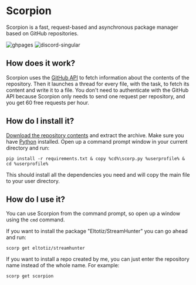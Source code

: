 # Scorpion
Scorpion is a fast, request-based and asynchronous package manager based on GitHub repositories.

![ghpages](https://cdn.jsdelivr.net/npm/@intergrav/devins-badges@3/assets/cozy/documentation/ghpages_vector.svg)
![discord-singular](https://cdn.jsdelivr.net/npm/@intergrav/devins-badges@3/assets/cozy/social/discord-singular_vector.svg)

## How does it work?
Scorpion uses the [GitHub API](https://api.github.com) to fetch information about the contents of the repository. Then it launches a thread for every file, with the task, to fetch its content and write it to a file. You don't need to authenticate with the GitHub API because Scorpion only needs to send one request per repository, and you get 60 free requests per hour.

## How do I install it?
[Download the repository contents](https://github.com/NoahOnFyre/Scorpion/archive/refs/heads/master.zip) and extract the archive. Make sure you have [Python](https://python.org) installed. Open up a command prompt window in your current directory and run:
```
pip install -r requirements.txt & copy %cd%\scorp.py %userprofile% & cd %userprofile%
```
This should install all the dependencies you need and will copy the main file to your user directory.

## How do I use it?
You can use Scorpion from the command prompt, so open up a window using the `cmd` command.

If you want to install the package "Eltotiz/StreamHunter" you can go ahead and run:
```
scorp get eltotiz/streamhunter
```
If you want to install a repo created by me, you can just enter the repository name instead of the whole name. For example:
```
scorp get scorpion
```